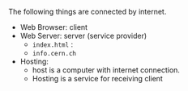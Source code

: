 The following things are connected by internet. 
- Web Browser: client 
- Web Server: server (service provider)
	- `index.html` : 
	- `info.cern.ch`
- Hosting: 
	- host is a computer with internet connection.
	- Hosting is a service for receiving client

 


